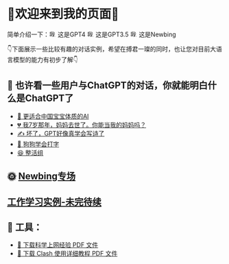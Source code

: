 <link rel="icon" type="image/png" href="/assets/favicon.ico">

# &#x1F31F;欢迎来到我的页面&#x1F31F;

简单介绍一下：<img src="https://pic2.imgdb.cn/item/6446f87c0d2dde57772ca165.jpg" alt="我的图片" width="16" height="16"> 这是GPT4
<img src="https://chat.openai.com/favicon.ico" alt="我的图片" width="16" height="16"> 这是GPT3.5
<img src="https://pic2.imgdb.cn/item/6446f7f40d2dde57772c6d59.jpg" alt="我的图片" width="16" height="16"> 这是Newbing

&#x1F447;下面展示一些比较有趣的对话实例，希望在搏君一璨的同时，也让您对目前大语言模型的能力有初步了解&#x1F447;

## &#x1F4AD; 也许看一些用户与ChatGPT的对话，你就能明白什么是ChatGPT了

- [&#x1F476; 更适合中国宝宝体质的AI](1/letter.md)
- [&#x1F494; 我7岁那年，妈妈去世了。你能当我的妈妈吗？](1/mum.md)
- [&#x270D; 坏了，GPT好像真学会写诗了](1/poet.md)
- [&#x1F436; 狗狗学会打字](1/dog.md)
- [&#x1F606; 整活组](1/fun.md)

## &#x1F31E; [Newbing专场](2/newbing简介.md)

## [工作学习实例-未完待续]()


## &#x1F527; 工具：

- [&#x1F53D; 下载科学上网经验 PDF 文件](科学上网经验.pdf)
- [&#x1F53D; 下载 Clash 使用详细教程 PDF 文件](Clash_使用详细教程.pdf)
